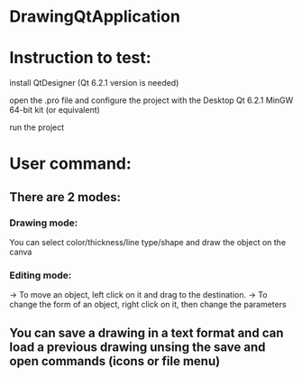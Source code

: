 # DrawingQtApplication

# Instruction to test:

install QtDesigner (Qt 6.2.1 version is needed)

open the .pro file and configure the project with the Desktop Qt 6.2.1 MinGW 64-bit kit (or equivalent)

run the project

# User command: 

## There are 2 modes:

### Drawing mode: 
You can select color/thickness/line type/shape and draw the object on the canva

### Editing mode: 
-> To move an object, left click on it and drag to the destination.
-> To change the form of an object, right click on it, then change the parameters

## You can save a drawing in a text format and can load a previous drawing unsing the save and open commands (icons or file menu)
